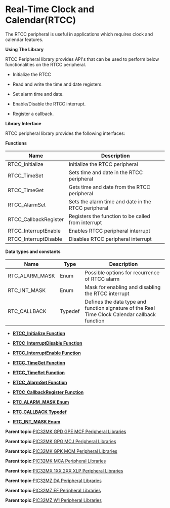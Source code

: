 # Real-Time Clock and Calendar\(RTCC\)

The RTCC peripheral is useful in applications which requires clock and calendar features.

**Using The Library**

RTCC Peripheral library provides API's that can be used to perform below functionalities on the RTCC peripheral.

-   Initialize the RTCC

-   Read and write the time and date registers.

-   Set alarm time and date.

-   Enable/Disable the RTCC interrupt.

-   Register a callback.


**Library Interface**

RTCC peripheral library provides the following interfaces:

**Functions**

|Name|Description|
|----|-----------|
|RTCC\_Initialize|Initialize the RTCC peripheral|
|RTCC\_TimeSet|Sets time and date in the RTCC peripheral|
|RTCC\_TimeGet|Gets time and date from the RTCC peripheral|
|RTCC\_AlarmSet|Sets the alarm time and date in the RTCC peripheral|
|RTCC\_CallbackRegister|Registers the function to be called from interrupt|
|RTCC\_InterruptEnable|Enables RTCC peripheral interrupt|
|RTCC\_InterruptDisable|Disables RTCC peripheral interrupt|

**Data types and constants**

|Name|Type|Description|
|----|----|-----------|
|RTC\_ALARM\_MASK|Enum|Possible options for recurrence of RTCC alarm|
|RTC\_INT\_MASK|Enum|Mask for enabling and disabling the RTCC interrupt|
|RTC\_CALLBACK|Typedef|Defines the data type and function signature of the Real Time Clock Calendar callback function|

-   **[RTCC\_Initialize Function](GUID-0A9A552C-A6DB-4270-8789-6844C5AB5520.md)**  

-   **[RTCC\_InterruptDisable Function](GUID-6C787329-A893-4E65-80EC-C8ACCB1EFC87.md)**  

-   **[RTCC\_InterruptEnable Function](GUID-C7A8A113-A2BF-4341-8627-C11C08CF6E0C.md)**  

-   **[RTCC\_TimeGet Function](GUID-6445600B-4326-4EBE-880F-05421C8EE8ED.md)**  

-   **[RTCC\_TimeSet Function](GUID-19F5FA3A-E889-4DA7-A2BE-B5F31CF90A08.md)**  

-   **[RTCC\_AlarmSet Function](GUID-2B380324-71EE-467E-AEDC-92E93C5F2366.md)**  

-   **[RTCC\_CallbackRegister Function](GUID-5CAE9439-661F-4F01-A030-179FEA250D8A.md)**  

-   **[RTC\_ALARM\_MASK Enum](GUID-6C9FCE05-D8CD-434B-B22A-E6B5D87E8F79.md)**  

-   **[RTC\_CALLBACK Typedef](GUID-95F71CD2-DE45-46BF-B722-D7CFBCB34115.md)**  

-   **[RTC\_INT\_MASK Enum](GUID-24F98CC6-BCE7-4256-89A5-781476BD98D6.md)**  


**Parent topic:**[PIC32MK GPD GPE MCF Peripheral Libraries](GUID-A63F4C14-72E7-44D7-9C70-A48BBD41B583.md)

**Parent topic:**[PIC32MK GPG MCJ Peripheral Libraries](GUID-A0350A48-03F7-4370-A6C5-612386A4ABAC.md)

**Parent topic:**[PIC32MK GPK MCM Peripheral Libraries](GUID-801B9DE7-4616-4E38-BF86-C82B78A4F430.md)

**Parent topic:**[PIC32MK MCA Peripheral Libraries](GUID-E11C5899-DD12-4B78-8076-8A415C20F144.md)

**Parent topic:**[PIC32MX 1XX 2XX XLP Peripheral Libraries](GUID-8819552A-CB58-4DAC-BE25-EC305892232E.md)

**Parent topic:**[PIC32MZ DA Peripheral Libraries](GUID-02A4B196-FE06-48DB-BC12-D3A68B6D983E.md)

**Parent topic:**[PIC32MZ EF Peripheral Libraries](GUID-F47955F5-89DE-43B0-8C2C-DE0070EBA152.md)

**Parent topic:**[PIC32MZ W1 Peripheral Libraries](GUID-EBD28D67-7F6E-46D1-9ABE-2BDE1973D143.md)

